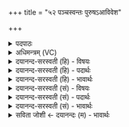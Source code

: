 +++
title = "५२ पञ्चस्वन्तः पुरुषऽआविवेश"

+++
<details><summary>पदपाठः</summary>

प॒ञ्चस्विति॑। प॒ञ्चऽसु॑। अ॒न्तरित्य॒न्तः। पुरु॑षः। आ। वि॒वे॒श॒। तानि॑। अ॒न्तरित्य॒न्तः। पुरु॑षे। अर्पि॑तानि। ए॒तत्। त्वा॒। अत्र॑। प्र॒ति॒म॒न्वा॒न इति॑ प्रतिऽमन्वा॒नः। अ॒स्मि॒। न। मा॒यया॑। भ॒व॒सि॒। उत्त॑र॒ इत्युत्ऽत॑रः। मत्। ५२।
</details>

<details><summary>अधिमन्त्रम् (VC)</summary>

- परमेश्वरो देवता
- प्रजापतिर्ऋषिः
- विराट्त्रिष्टुप्
- धैवतः
</details>

<details><summary>दयानन्द-सरस्वती (हि) - विषयः</summary>

पूर्व मन्त्र में कहे प्रश्नों के उत्तर अगले मन्त्र में कहते हैं ॥
</details>

<details><summary>दयानन्द-सरस्वती (हि) - पदार्थः</summary>

पदार्थान्वयभाषाः -  हे जानने की इच्छावाले पुरुष ! (पञ्चसु) पाँच भूतों वा उनकी सूक्ष्म मात्राओं में (अन्तः) भीतर (पुरुषः) पूर्ण परमात्मा (आ, विवेश) अपनी व्याप्ति से अच्छे प्रकार व्याप्त हो रहा है, (तानि) वे पञ्चभूत वा तन्मात्रा (पुरुषे) पूर्ण परमात्मा पुरुष के (अन्तः) भीतर (अर्पितानि) स्थापित किये हैं, (एतत्) यह (अत्र) इस जगत् में (त्वा) आपको (प्रतिमन्वानः) प्रत्यक्ष जानता हुआ मैं समाधान-कर्त्ता (अस्मि) हूँ, जो (मायया) उत्तम बुद्धि से युक्त तू (भवसि) होता है तो (मत्) मुझ से (उत्तरः) उत्तम समाधान-कर्त्ता कोई भी (न) नहीं है, यह तू जान ॥५२ ॥
</details>

<details><summary>दयानन्द-सरस्वती (हि) - भावार्थः</summary>

भावार्थभाषाः -  परमेश्वर उपदेश करता है कि हे मनुष्यो ! मेरे ऊपर कोई भी नहीं है। मैं ही सब का आधार, सब में व्याप्त होके धारण करता हूँ। मेरे व्याप्त होने से सब पदार्थ अपने-अपने नियम में स्थित हैं। हे सब से उत्तम योगी विद्वान् लोगो ! आप लोग इस मेरे विज्ञान को जनाओ ॥५२ ॥
</details>

<details><summary>दयानन्द-सरस्वती (सं) - विषयः</summary>

पूर्वमन्त्रोक्तप्रश्नयोरुत्तरमाह ॥
</details>

<details><summary>दयानन्द-सरस्वती (सं) - पदार्थः</summary>

पदार्थान्वयभाषाः -  हे जिज्ञासो ! पञ्चस्वन्तः पुरुष आ विवेश तानि पुरुषेऽन्तरर्पितानि। एतदत्र त्वा प्रतिमन्वानोऽहं समाधाताऽस्मि। यदि मायया युक्तस्त्वं भवसि तर्हि मदुत्तरः समाधाता कश्चिन्नास्तीति विजानीहि ॥५२ ॥
</details>

<details><summary>दयानन्द-सरस्वती (सं) - भावार्थः</summary>

भावार्थभाषाः -  परमेश्वर उपदिशति−हे मनुष्याः ! मदुत्तरः कोऽपि नास्ति। अहमेव सर्वेषामाधारः सर्वमभिव्याप्य धरामि। मयि व्याप्ते सर्वाणि वस्तूनि स्वस्वनियमे स्थितानि सन्ति। हे सर्वोत्तमा योगिनो विद्वांसो ! भवन्तो ममेदं विज्ञानं विज्ञापयत ॥५२ ॥
</details>

<details><summary>सविता जोशी ← दयानन्दः (म) - भावार्थः</summary>

भावार्थभाषाः -  परमेश्वर उपदेश करतो की हे माणसांनो ! माझ्यापेक्षा मोठा कोणी नाही. मीच सर्वांचा आधार असून सर्वात व्याप्त असून, सर्वांना धारण करतो. मी सर्वात व्याप्त असल्यामुळे सर्व पदार्थ आपापल्या नियमात स्थित आहेत. हे उत्तम योगी विद्वानांनो ! माझे हे विज्ञान तुम्ही जाणा.
</details>
